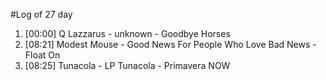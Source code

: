 #Log of 27 day

1. [00:00] Q Lazzarus - unknown - Goodbye Horses
1. [08:21] Modest Mouse - Good News For People Who Love Bad News - Float On
1. [08:25] Tunacola - LP Tunacola - Primavera NOW
